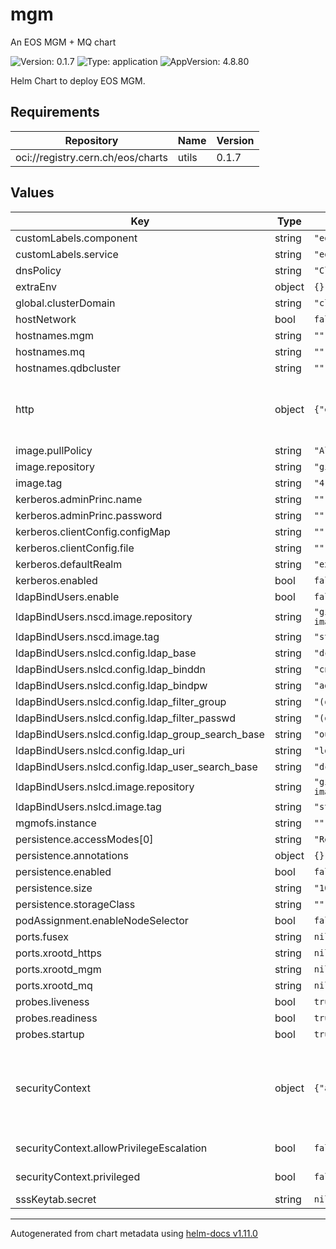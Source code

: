 
# mgm

An EOS MGM + MQ chart

![Version: 0.1.7](https://img.shields.io/badge/Version-0.1.7-informational?style=flat-square) ![Type: application](https://img.shields.io/badge/Type-application-informational?style=flat-square) ![AppVersion: 4.8.80](https://img.shields.io/badge/AppVersion-4.8.80-informational?style=flat-square)

Helm Chart to deploy EOS MGM.

## Requirements

| Repository | Name | Version |
|------------|------|---------|
| oci://registry.cern.ch/eos/charts | utils | 0.1.7 |

## Values

| Key | Type | Default | Description |
|-----|------|---------|-------------|
| customLabels.component | string | `"eos-mgm"` |  |
| customLabels.service | string | `"eos"` |  |
| dnsPolicy | string | `"ClusterFirst"` |  |
| extraEnv | object | `{}` |  |
| global.clusterDomain | string | `"cluster.local"` |  |
| hostNetwork | bool | `false` |  |
| hostnames.mgm | string | `""` |  |
| hostnames.mq | string | `""` |  |
| hostnames.qdbcluster | string | `""` |  |
| http | object | `{"enabled":false}` | HTTP access configuration.    At the moment, this in only compatible with the container images produced in the EOS CI.   Proper configuration will be implemented in the future if needed.    Default: false  |
| image.pullPolicy | string | `"Always"` |  |
| image.repository | string | `"gitlab-registry.cern.ch/dss/eos/eos-all"` |  |
| image.tag | string | `"4.8.80"` |  |
| kerberos.adminPrinc.name | string | `""` |  |
| kerberos.adminPrinc.password | string | `""` |  |
| kerberos.clientConfig.configMap | string | `""` |  |
| kerberos.clientConfig.file | string | `""` |  |
| kerberos.defaultRealm | string | `"example.com"` |  |
| kerberos.enabled | bool | `false` |  |
| ldapBindUsers.enable | bool | `false` |  |
| ldapBindUsers.nscd.image.repository | string | `"gitlab-registry.cern.ch/sciencebox/docker-images/nscd"` |  |
| ldapBindUsers.nscd.image.tag | string | `"stable"` |  |
| ldapBindUsers.nslcd.config.ldap_base | string | `"dc=example,dc=org"` |  |
| ldapBindUsers.nslcd.config.ldap_binddn | string | `"cn=admin,dc=example,dc=org"` |  |
| ldapBindUsers.nslcd.config.ldap_bindpw | string | `"admin"` |  |
| ldapBindUsers.nslcd.config.ldap_filter_group | string | `"(objectClass=group)"` |  |
| ldapBindUsers.nslcd.config.ldap_filter_passwd | string | `"(objectClass=posixAccount)"` |  |
| ldapBindUsers.nslcd.config.ldap_group_search_base | string | `"ou=groups,dc=example,dc=org"` |  |
| ldapBindUsers.nslcd.config.ldap_uri | string | `"ldap://my-ldap-server:12345"` |  |
| ldapBindUsers.nslcd.config.ldap_user_search_base | string | `"dc=example,dc=org"` |  |
| ldapBindUsers.nslcd.image.repository | string | `"gitlab-registry.cern.ch/sciencebox/docker-images/nslcd"` |  |
| ldapBindUsers.nslcd.image.tag | string | `"stable"` |  |
| mgmofs.instance | string | `""` |  |
| persistence.accessModes[0] | string | `"ReadWriteOnce"` |  |
| persistence.annotations | object | `{}` |  |
| persistence.enabled | bool | `false` |  |
| persistence.size | string | `"10Gi"` |  |
| persistence.storageClass | string | `""` |  |
| podAssignment.enableNodeSelector | bool | `false` |  |
| ports.fusex | string | `nil` |  |
| ports.xrootd_https | string | `nil` |  |
| ports.xrootd_mgm | string | `nil` |  |
| ports.xrootd_mq | string | `nil` |  |
| probes.liveness | bool | `true` |  |
| probes.readiness | bool | `true` |  |
| probes.startup | bool | `true` |  |
| securityContext | object | `{"allowPrivilegeEscalation":false,"privileged":false}` | Security context.    Define the security context for all containers (including initContainers) of the fst pod.   Docs at https://kubernetes.io/docs/tasks/configure-pod-container/security-context/    Default:     - privileged: false     - allowPrivilegeEscalation: false |
| securityContext.allowPrivilegeEscalation | bool | `false` | If true, a process can gain more privileges than its parent process. |
| securityContext.privileged | bool | `false` | If true, the container will run in privileged mode. |
| sssKeytab.secret | string | `nil` |  |

----------------------------------------------
Autogenerated from chart metadata using [helm-docs v1.11.0](https://github.com/norwoodj/helm-docs/releases/v1.11.0)
